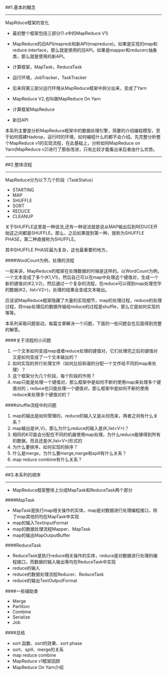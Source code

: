 ##1.基本的概念
***

MapRduce框架的变化
* 最初整个框架包括三部分(1.x中的MapReduce V1)
 * MapReduce的旧API(mapred)和新API(mapreduce)。如果是实现的map和reduce interface，那么就是使用的旧API。如果是mapper和reducerc抽象类，那么就是使用的新API。
 * 计算框架，MapTask，ReduceTask
 * 运行环境，JobTracker，TaskTracker

* 后来将第三部分运行环境从MapReduce框架中拆分出来，变成了Yarn
* MapReduce V2,也叫做MapReduce On Yarn
 * 计算框架MapReduce
 * 新旧API

本系列主要是分析MapReduce框架中的数据处理引擎，简要的介绍编程模型，至于如何搭建Hadoop，运行时的环境，如何编程什么的都不会介绍。先完整分析整个MapReduce v1的实现流程，在此基础上，分析如何MapReduce on Yarn(MapReduce v2)进行了那些改进，只有比较才能看出来后者由什么优势。

***
##2.整体流程
***

MapReduce分为以下几个阶段（TaskStatus）
* STARTING
* MAP
* SHUFFLE
* SORT
* REDUCE
* CLEANUP

关于SHUFFLE这里是一种说法,还有一种说法就是说从MAP输出后到REDUCE开始这之间都是SHUFFLE。那么，之后如果提到第一种，就称为SHUFFLE PHASE，第二种直接称为SHUFFLE。

其中SHUFFLE PHASE最为复杂，这也最重要的地方。

####WordCount为例，处理的流程

一般来讲，MapReduce的框架在处理数据的时候是这样的。以WordCount为例，一个文本变成了多个(K1,V1)，然后自己可以在map中处理这个键值对，生成一个新的键值对(K2,V2)，然后通过一个复杂的流程，在reduce可以得到map处理完毕的数据(K2，list&lt;V2>)，处理的结果会变成文本输出。

应该说MapReduce框架隐藏了大量的实现细节，map的处理过程，reduce的处理过程，将map处理后的数据传输给reduce的过程是shuffle，那么它是如何实现的等等。

本系列采取问题驱动，每篇文章解决一个问题，下面的一些问题会在后面得到完整的解答。

####关于流程的小问题

1. 一个文本如何变成map或者reduce处理的键值对，它们处理完之后的键值对又是如何变成了一个文本输出的？
2. 如何实现的并行处理文件（如何比较和谐的分配一个文件给不同的map来处理）？
3. 这个框架分为几个阶段，每个阶段的作用？
4. map只能是处理一个键值对，那么框架中是如何不断的使用map来处理多个键值对的；reduce也只能处理一个键值对，那么框架中是如何不断的使用reduce来处理多个键值对的？

####shuffle流程中的问题

1. map的输出是如何管理的，reduce的输入又是从何而来，两者之间有什么关系？
2. map输出是(K,V)，那么为什么reduce的输入是(K,list&lt;V>)？
3. 相同的K可能会分配在不同的机器使用map处理，为什么reduce能够得到所有的数据，而且还是(K,list&lt;V>)形式的
4. 为什么要排序，如何实现的排序？
5. 什么是merge，为什么要merge,merge和spill有什么关系？
6. map reduce combine有什么关系？

***
##3.本系列的顺序
***

* MapReduce框架整体上分成MapTask和ReduceTask两个部分

####MapTask
* MapTask是执行map相关操作的实体，map是对数据进行处理编程接口，除了map其他的均在MapTask中实现
* map的输入TextInputFormat
* map的数据处理流程Mapper、MapTask
* map的输出MapOutputBuffer

####ReduceTask
* ReduceTask是执行reduce相关操作的实体，reduce是对数据进行处理的编程接口，而数据的输入输出等均在ReduceTask中实现
* reduce的输入
* reduce的数据处理流程Reducer、ReduceTask
* reduce的输出TextOutputFormat

####一些辅助类
* Merge
* Partition
* Combine
* Serialize
* Job

####总结
* sort 函数、sort的效果、sort phase
* sort、spill、merge的关系
* map reduce combine
* MapReduce v1框架回顾
* MapReduce On Yarn介绍
